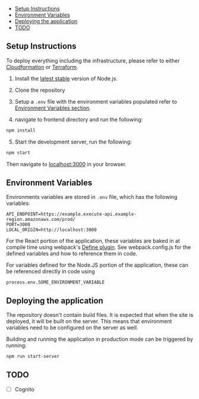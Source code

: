 - [Setup Instructions](#setup-instructions)
- [Environment Variables](#environment-variables)
- [Deploying the application](#deploying-the-application)
- [TODO](#todo)


## Setup Instructions

To deploy everything including the infrastructure, please refer to either [Cloudformation](../cloudformation) or [Terraform](../terraform).

1. Install the [latest stable](https://nodejs.org/en/) version of Node.js.

2. Clone the repository
3. Setup a `.env` file with the environment variables populated refer to [Environment Variables section](#environment-variables).
4. navigate to frontend directory and run the following:
```bash
npm install
```
5. Start the development server, run the following:
```bash
npm start
```

Then navigate to [localhost:3000](localhost:3000) in your browser.

## Environment Variables

Environments variables are stored in `.env` file, which has the following variables:

```
API_ENDPOINT=https://example.execute-api.example-region.amazonaws.com/prod/
PORT=3000
LOCAL_ORIGIN=http://localhost:3000
```

For the React portion of the application, these variables are baked in at compile time using webpack's [Define plugin](https://webpack.js.org/plugins/define-plugin/). See webpack.config.js for the defined variables and how to reference them in code.

For variables defined for the Node.JS portion of the application, these can be referenced directly in code using

```
process.env.SOME_ENVIRONMENT_VARIABLE
```

## Deploying the application

The repository doesn't contain build files. It is expected that when the site is deployed, it will be built on the server. This means that environment variables need to be configured on the server as well.

Building and running the application in production mode can be triggered by running:

```bash
npm run start-server
```

## TODO
- [ ] Cognito
